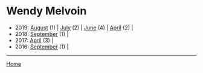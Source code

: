 # Wendy Melvoin

  * 2019: 
      [August](./wendy-melvoin-2019-08.md) (1) | 
      [July](./wendy-melvoin-2019-07.md) (2) | 
      [June](./wendy-melvoin-2019-06.md) (4) | 
      [April](./wendy-melvoin-2019-04.md) (2) | 
  * 2018: 
      [September](./wendy-melvoin-2018-09.md) (1) | 
  * 2017: 
      [April](./wendy-melvoin-2017-04.md) (3) | 
  * 2016: 
      [September](./wendy-melvoin-2016-09.md) (1) | 

----

[Home](../)
